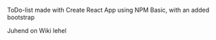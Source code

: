 ToDo-list made with Create React App using NPM
Basic, with an added bootstrap

Juhend on Wiki lehel
